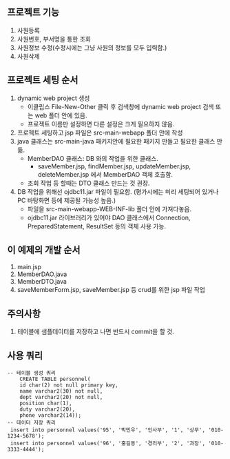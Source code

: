 ## 프로젝트 기능
1. 사원등록
2. 사원번호, 부서명을 통한 조회
3. 사원정보 수정(수정시에는 그냥 사원의 정보를 모두 입력함.)
4. 사원삭제

## 프로젝트 세팅 순서
1. dynamic web project 생성
    - 이클립스 File-New-Other 클릭 후 검색창에 dynamic web project 검색 또는 web 폴더 안에 있음.
    - 프로젝트 이름만 설정하면 다른 설정은 크게 필요하지 않음.
2. 프로젝트 세팅하고 jsp 파일은 src-main-webapp 폴더 안에 작성
3. java 클래스는 src-main-java 패키지안에 필요한 패키지 만들고 필요한 클래스 만듦.
    - MemberDAO 클래스: DB 와의 작업을 위한 클래스.
        - saveMember.jsp, findMember.jsp, updateMember.jsp, deleteMember.jsp 에서 MemberDAO 객체 호출함.
    - 조회 작업 등 할때는 DTO 클래스 만드는 것 권장.
4. DB 작업을 위해선 ojdbc11.jar 파일이 필요함. (평가시에는 미리 세팅되어 있거나 PC 바탕화면 등에 제공될 가능성 높음.)
    - 파일을 src-main-webapp-WEB-INF-lib 폴더 안에 가져다놓음.
    - ojdbc11.jar 라이브러리가 있어야 DAO 클래스에서 Connection, PreparedStatement, ResultSet 등의 객체 사용 가능.

## 이 예제의 개발 순서 
1. main.jsp
2. MemberDAO.java
3. MemberDTO.java
4. saveMemberForm.jsp, saveMember.jsp 등 crud를 위한 jsp 파일 작업 

## 주의사항 
1. 테이블에 샘플데이터를 저장하고 나면 반드시 commit을 할 것.

## 사용 쿼리 
```
-- 테이블 생성 쿼리 
    CREATE TABLE personnel(
 	id char(2) not null primary key,
 	name varchar2(30) not null,
 	dept varchar2(20) not null,
 	position char(1),
 	duty varchar2(20),
 	phone varchar2(14));
-- 데이터 저장 쿼리 
 insert into personnel values('95', '박민우', '인사부', '1', '상무', '010-1234-5678');
 insert into personnel values('96', '홍길동', '경리부', '2', '과장', '010-3333-4444');
```
